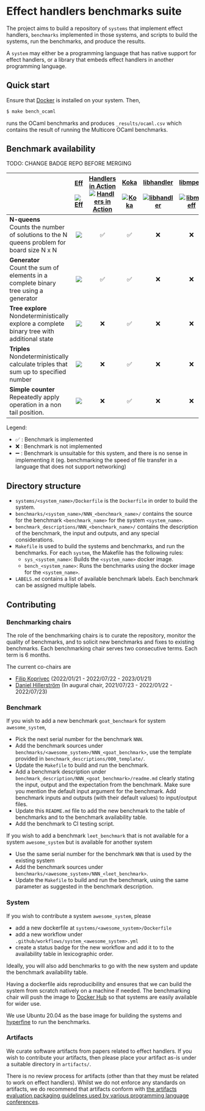 # Effect handlers benchmarks suite

The project aims to build a repository of `systems` that implement
effect handlers, `benchmarks` implemented in those systems, and scripts to
build the systems, run the benchmarks, and produce the results.

A `system` may either be a programming language that has native support for
effect handlers, or a library that embeds effect handlers in another programming
language.

## Quick start

Ensure that [Docker](https://www.docker.com/) is installed on your system. Then,

```bash
$ make bench_ocaml
```

runs the OCaml benchmarks and produces `_results/ocaml.csv` which contains the
result of running the Multicore OCaml benchmarks.

## Benchmark availability

TODO: CHANGE BADGE REPO BEFORE MERGING

|              | [Eff](https://github.com/matijapretnar/eff)<br><br>[![Eff](https://github.com/effect-handlers/effect-handlers-bench/actions/workflows/system_eff.yml/badge.svg)](https://github.com/effect-handlers/effect-handlers-bench/actions/workflows/system_eff.yml) | [Handlers in Action](https://github.com/slindley/effect-handlers)<br>[![Handlers in Action](https://github.com/effect-handlers/effect-handlers-bench/actions/workflows/system_hia.yml/badge.svg)](https://github.com/effect-handlers/effect-handlers-bench/actions/workflows/system_hia.yml) | [Koka](https://github.com/koka-lang/koka)<br><br>[![Koka](https://github.com/effect-handlers/effect-handlers-bench/actions/workflows/system_koka.yml/badge.svg)](https://github.com/effect-handlers/effect-handlers-bench/actions/workflows/system_koka.yml) | [libhandler](https://github.com/koka-lang/libhandler)<br><br>[![libhandler](https://github.com/effect-handlers/effect-handlers-bench/actions/workflows/system_libhandler.yml/badge.svg)](https://github.com/effect-handlers/effect-handlers-bench/actions/workflows/system_libhandler.yml) | [libmpeff](https://github.com/koka-lang/libmprompt)<br><br>[![libmpeff](https://github.com/effect-handlers/effect-handlers-bench/actions/workflows/system_libmpeff.yml/badge.svg)](https://github.com/effect-handlers/effect-handlers-bench/actions/workflows/system_libmpeff.yml) | [Links](https://github.com/links-lang/links)<br><br>[![Links](https://github.com/effect-handlers/effect-handlers-bench/actions/workflows/system_links.yml/badge.svg)](https://github.com/effect-handlers/effect-handlers-bench/actions/workflows/system_links.yml) | [Multicore OCaml](https://github.com/ocaml-multicore/ocaml-multicore)<br>[![Multicore OCaml](https://github.com/effect-handlers/effect-handlers-bench/actions/workflows/system_ocaml.yml/badge.svg)](https://github.com/effect-handlers/effect-handlers-bench/actions/workflows/system_ocaml.yml) |
| :----------- | :----------------: | :----------------: | :----------------: | :----------------: | :----------------: | :----------------: | :----------------: |
| **N-queens**<br>Counts the number of solutions to the N queens problem for board size N x N     | ![](https://byob.yarr.is/jO-Osko/effect-handlers-bench/eff-001_nqueens-result) | :white_check_mark: | :white_check_mark:                | :x: | :x: | :x: | :white_check_mark: |
| **Generator**<br>Count the sum of elements in a complete binary tree using a generator         | ![](https://byob.yarr.is/jO-Osko/effect-handlers-bench/eff-002_generator-result) | :white_check_mark: | :white_check_mark:                | :x: | :x: | :x: | :white_check_mark: |
| **Tree explore**<br>Nondeterministically explore a complete binary tree with additional state   | ![](https://byob.yarr.is/jO-Osko/effect-handlers-bench/eff-003_tree-result) | :x:                | :white_check_mark:                | :x: | :x: | :x: | :white_check_mark:                |
| **Triples**<br>Nondeterministically calculate triples that sum up to specified number   | ![](https://byob.yarr.is/jO-Osko/effect-handlers-bench/eff-004_triples-result) | :x:                | :white_check_mark:                | :x: | :x: | :x: | :white_check_mark:                |
| **Simple counter**<br>Repeatedly apply operation in a non tail position.                | ![](https://byob.yarr.is/jO-Osko/effect-handlers-bench/eff-007_simple_counter-result) | :x:                | :white_check_mark:                | :x: | :x: | :x: | :white_check_mark:                |

Legend:

+ :white_check_mark: : Benchmark is implemented
+ :x: : Benchmark is not implemented
+ :heavy_minus_sign: : Benchmark is unsuitable for this system, and there is no sense in implementing it (eg. benchmarking the speed of file transfer in a language that does not support networking)

## Directory structure

+ `systems/<system_name>/Dockerfile` is the `Dockerfile` in order to build
  the system.
+ `benchmarks/<system_name>/NNN_<benchmark_name>/` contains the source for the
  benchmark `<benchmark_name>` for the system `<system_name>`.
+ `benchmark_descriptions/NNN_<benchmark_name>/` contains the description of
  the benchmark, the input and outputs, and any special considerations.
+ `Makefile` is used to build the systems and benchmarks, and run the
  benchmarks. For each `system`, the Makefile has the following rules:
  - `sys_<system_name>`: Builds the `<system_name>` docker image.
  - `bench_<system_name>`: Runs the benchmarks using the docker image for the
    `<system_name>`.
+ `LABELS.md` contains a list of available benchmark labels.
  Each benchmark can be assigned multiple labels.

## Contributing

### Benchmarking chairs

The role of the benchmarking chairs is to curate the repository,
monitor the quality of benchmarks, and to solicit new benchmarks and
fixes to existing benchmarks. Each benchmarking chair serves two
consecutive terms. Each term is 6 months.

The current co-chairs are

* [Filip Koprivec](https://github.com/jO-Osko) (2022/01/21 - 2022/07/22 - 2023/01/21)
* [Daniel Hillerström](https://github.com/dhil) (In augural chair, 2021/07/23 - 2022/01/22 - 2022/07/23)

### Benchmark

If you wish to add a new benchmark `goat_benchmark` for system `awesome_system`,

+ Pick the next serial number for the benchmark `NNN`.
+ Add the benchmark sources under `benchmarks/<awesome_system>/NNN_<goat_benchmark>`, use the template provided in `benchmark_descriptions/000_template/`.
+ Update the `Makefile` to build and run the benchmark.
+ Add a benchmark description under `benchmark_description/NNN_<goat_benchmark>/readme.md`
  clearly stating the input, output and the expectation from the benchmark. Make sure
  you mention the default input argument for the benchmark.
  Add benchmark inputs and outputs (with their default values) to input/output files.
+ Update this `README.md` file to add the new benchmark to the table of benchmarks and to the benchmark availability table.
+ Add the benchmark to CI testing script.

If you wish to add a benchmark `leet_benchmark` that is not available for a system
`awesome_system` but is available for another system

+ Use the same serial number for the benchmark `NNN` that is used by the existing system
+ Add the benchmark sources under `benchmarks/<awesome_system>/NNN_<leet_benchmark>`.
+ Update the `Makefile` to build and run the benchmark, using the same parameter as
  suggested in the benchmark description.

### System

If you wish to contribute a system `awesome_system`, please

+ add a new dockerfile at `systems/<awesome_system>/Dockerfile`
+ add a new workflow under `.github/workflows/system_<awesome_system>.yml`
+ create a status badge for the new workflow and add it to to the availability table in
  lexicographic order.

Ideally, you will also add benchmarks to go with the new system and update the benchmark availability table.

Having a dockerfile aids reproducibility and ensures that we can build the system from
scratch natively on a machine if needed. The benchmarking chair will push the image
to [Docker Hub](https://hub.docker.com/repository/docker/effecthandlers/effect-handlers) so
that systems are easily available for wider use.

We use Ubuntu 20.04 as the base image for building the systems and
[hyperfine](https://github.com/sharkdp/hyperfine) to run the benchmarks.

### Artifacts

We curate software artifacts from papers related to effect
handlers. If you wish to contribute your artifacts, then please place
your artifact as-is under a suitable directory in `artifacts/`.

There is no review process for artifacts (other than that they must be
related to work on effect handlers). Whilst we do not enforce any
standards on artifacts, we do recommend that artifacts conform with
[the artifacts evaluation packaging guidelines used by various
programming language
conferences](https://artifact-eval.org/guidelines.html).
